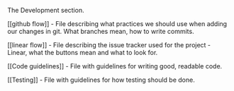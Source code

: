 The Development section.

[[github flow]] - File describing what practices we should use when adding our changes in git. What branches mean, how to write commits.

[[linear flow]] - File describing the issue tracker used for the project - Linear, what the buttons mean and what to look for.

[[Code guidelines]] - File with guidelines for writing good, readable code.

[[Testing]] - File with guidelines for how testing should be done.